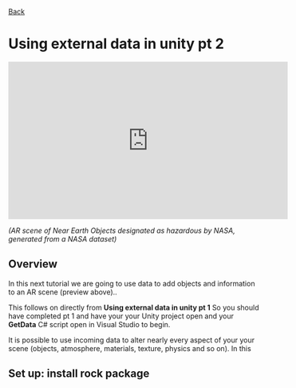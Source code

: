 [Back](https://uwetom.github.io/media-production-worksheets)

# Using external data in unity pt 2

<iframe width="560" height="315" src="https://www.youtube.com/embed/VZ1ThbYgEcQ?si=YO7O_Asb9WVCA67t" title="YouTube video player" frameborder="0" allow="accelerometer; autoplay; clipboard-write; encrypted-media; gyroscope; picture-in-picture; web-share" referrerpolicy="strict-origin-when-cross-origin" allowfullscreen></iframe>

*(AR scene of Near Earth Objects designated as hazardous by NASA, generated from a NASA dataset)*

## Overview
In this next tutorial we are going to use  data to add objects and information to an AR scene (preview above)..

This follows on directly from **Using external data in unity pt 1** So you should have completed pt 1 and have your your Unity project open and your **GetData** C# script open in Visual Studio to begin.

It is possible to use incoming data to alter nearly every aspect of your your scene (objects, atmosphere, materials, texture, physics and so on). In this

## Set up: install rock package

<!--stackedit_data:
eyJoaXN0b3J5IjpbMTM2NDk4NDkxMSwtMTQ5NTMxMDAxNF19
-->